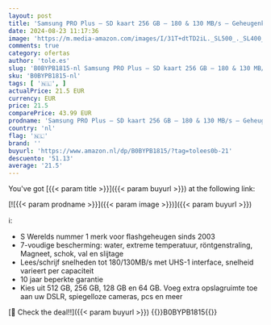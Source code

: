 ```yaml
---
layout: post
title: 'Samsung PRO Plus – SD kaart 256 GB – 180 & 130 MB/s – Geheugenkaart camera'
date: 2024-08-23 11:17:36
image: 'https://m.media-amazon.com/images/I/31T+dtTD2iL._SL500_._SL400_.jpg'
comments: true
category: ofertas
author: 'tole.es'
slug: 'B0BYPB1815-nl Samsung PRO Plus – SD kaart 256 GB – 180 & 130 MB/s –...'
sku: 'B0BYPB1815-nl'
tags: [ '🇳🇱', ]
actualPrice: 21.5 EUR
currency: EUR
price: 21.5
comparePrice: 43.99 EUR
prodname: 'Samsung PRO Plus – SD kaart 256 GB – 180 & 130 MB/s – Geheugenkaart camera'
country: 'nl'
flag: '🇳🇱'
brand: ''
buyurl: 'https://www.amazon.nl/dp/B0BYPB1815/?tag=tolees0b-21'
descuento: '51.13'
average: '21.5'
---
```


You've got [{{< param title >}}]({{< param buyurl >}}) at the following link:

[![{{< param prodname >}}]({{< param image >}})]({{< param buyurl >}})

ℹ️:

- S Werelds nummer 1 merk voor flashgeheugen sinds 2003
- 7-voudige bescherming: water, extreme temperatuur, röntgenstraling, Magneet, schok, val en slijtage
- Lees/schrijf snelheden tot 180/130MB/s met UHS-1 interface, snelheid varieert per capaciteit
- 10 jaar beperkte garantie
- Kies uit 512 GB, 256 GB, 128 GB en 64 GB. Voeg extra opslagruimte toe aan uw DSLR, spiegelloze cameras, pcs en meer

[🛒 Check the deal!!]({{< param buyurl >}})
{{<world>}}B0BYPB1815{{</world>}}
